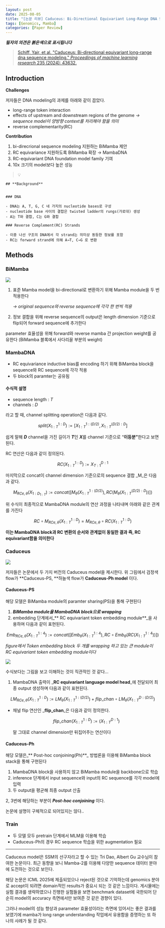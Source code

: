 ```yaml
---
layout: post
date: 2025-08-05
title: "[논문 리뷰] Caduceus: Bi-Directional Equivariant Long-Range DNA Sequence Modeling"
tags: [Genomics, Mamba]
categories: [Paper Review]
---
```


<span class="notion-red">_**필자의 의견은 붉은색으로 표시됩니다**_</span>


> [Schiff, Yair, et al. "Caduceus: Bi-directional equivariant long-range dna sequence modeling." ](https://pmc.ncbi.nlm.nih.gov/articles/PMC12189541/)[_Proceedings of machine learning research_](https://pmc.ncbi.nlm.nih.gov/articles/PMC12189541/)[ 235 (2024): 43632.](https://pmc.ncbi.nlm.nih.gov/articles/PMC12189541/)



## Introduction


**Challenges**


저자들은 DNA modeling의 과제를 아래와 같이 꼽았다.

- long-range token interaction
- effects of upstream and downstream regions of the genome 
_→ sequence model이 양방향 context를 처리해야 함을 의미_
- reverse complementarity(RC)

**Contribution**

1. bi-direcrional sequence modeling 지원하는 BiMamba 제안
1. RC equivariance 지원하도록 BiMamba 확장 → MambaDNA
1. RC-equivariant DNA foundation model family 기여
1. 10x 크기의 model보다 높은 성능

> 💡 


	## **Background**


	### DNA

	- DNA는 A, T, G, C 네 가지의 nucleotide bases로 구성
	- nucleotide base 사이의 결합은 twisted ladder의 rungs(가로대) 생성
	- A는 T와 결합, C는 G와 결합

	### Reverse Complement(RC) Strands

	- 이중 나선 구조의 DNA에서 각 strand는 의미상 동등한 정보를 포함
	- RC는 forward strand에 의해 A→T, C→G 로 변환


## Methods



### BiMamba


![](https://prod-files-secure.s3.us-west-2.amazonaws.com/542b861c-36a8-4051-84e5-8804b6728dba/2c247d59-7815-4980-99f0-8f0d21f445a7/image.png?X-Amz-Algorithm=AWS4-HMAC-SHA256&X-Amz-Content-Sha256=UNSIGNED-PAYLOAD&X-Amz-Credential=ASIAZI2LB466ZYHN3K5B%2F20250922%2Fus-west-2%2Fs3%2Faws4_request&X-Amz-Date=20250922T210109Z&X-Amz-Expires=3600&X-Amz-Security-Token=IQoJb3JpZ2luX2VjEK3%2F%2F%2F%2F%2F%2F%2F%2F%2F%2FwEaCXVzLXdlc3QtMiJHMEUCIQDkDLTvORYg6Slvvf6OabocMvrDrzxQ1hhXUFLi01xnxgIgfn8zjLzFH99XQr1t19clDfE948RbAvUmi91qqMfeB98q%2FwMINRAAGgw2Mzc0MjMxODM4MDUiDAt7D6OtjjlDLCZ0vSrcA91FymfpZkuNn1sQrdrEv1y1Ylw3jwWbRKtuf5F4lmpYMCXd94abp%2F5%2BjNF4pbu2dG2odwchiZ8hUZf7P%2BT89uYne14Do2upVArk4ruNT2SM100KHmNyxWRSqPRIOhOKuP7Vuke56zxhEK2jXomcjb9UzLyIana0EmTGf7adGFRtwBJRWckayQH1ANS%2FeuW8se8KwaHnSrVTu0Q78uOKRsYaAg1uoKH0NR%2Fj2DKPhj8ZkSCPZu1EG%2BmCx9TaJhw1CXy%2FwDqHBiXEwqJRAQ0YKnvEZuk%2BiBNDjZd4GfP63gmOoSTsOVcyECHkUcvgEFauvnqEeTmwrt1JqLbOQklBijexE%2F1xvJkqeLxtLlhyeOiUo29XqSw0XzQODLnGgshlGWgwu79iHtozii5ayMZbrCO9%2BYPA%2BORUBFCBSHpuawa9sxyaJ3DDJ4KjQRNKPZL2f1ASA%2BKXVu3xVWZGEmekR9ewe34OTcjhzkey8kNU3zVgRQS90ppx4X0Elb%2BLMgSyw1OifCRvgUPn5VMLIouf5t20ljEIj1osqp6s9kdLTXLNQ5jJtYCaYPpfowW8nifsi1xrmUaur6%2Bh3OSpboXOLMA3WwixerL6pAlIdN5DwRNAPLnDakOa25NWLEZyMOjfxsYGOqUBV%2Bwg0W41Kx58UtlZ4603EbqW0DaIsWtmn%2BN6L%2BGpvgavP7oZMfNsNRTPHyhv2vcV4Y%2BETJgbDIeCJp60rz%2FUS3tzL9SdCT%2BV%2FjWDdQdjBFRFQoX8JlHO2H%2BLjXsfH2Eqen8Dm%2BI6ZjiC9Txg1eotQBRtoVVZEqzF9hABWafvS8xQQr33EHi8ec2pfxtgmMLWfZ0qrqdQx%2FQZr%2FieYch3%2BHQoLnEb&X-Amz-Signature=08e16fc245ad048316f625dcf94b173e82cb66bc15da2787870bf2a878c5cc44&X-Amz-SignedHeaders=host&x-amz-checksum-mode=ENABLED&x-id=GetObject)

1. 표준 Mamba model을 bi-directional로 변환하기 위해 Mamba module을 두 번 적용한다

	_→ original sequence와 reverse sequence에 각각 한 번씩 적용_

1. 정보 결합을 위해 reverse sequence의 output은 length dimension 기준으로 flip되어 forward sequence에 추가한다

parameter 효율성을 위해 forward와 reverse mamba 간 projection weight를 공유한다 (BiMamba 블록에서 사다리꼴 부분의 weight)



### MambaDNA

- RC equivariance inductive bias를 encoding 하기 위해 BiMamba block을 sequence와 RC sequence에 각각 적용
- 두 block의 paramter는 공유됨


#### 수식적 설명

- sequence length : _T_
- channels : _D_

라고 할 때,  channel splitting operation은 다음과 같다.


$$
split(X^{1:D}_{1:T}):=[X^{1:(D/2)}_{1:T},X^{(D/2):D}_{1:T}]
$$


<span class="notion-red">쉽게 말해 </span><span class="notion-red">_**D**_</span><span class="notion-red"> channel을 가진 길이가 </span><span class="notion-red">_**T**_</span><span class="notion-red">인 </span><span class="notion-red">_**X**_</span><span class="notion-red">를 channel 기준으로 “</span><span class="notion-red">**이등분”**</span><span class="notion-red">한다고 보면 된다.</span>


RC 연산은 다음과 같이 정의된다.


$$
RC(X^{1:D}_{1:T}):=X^{D:1}_{T:1}
$$


마지막으로 concat이 channel dimension 기준으로의 sequence 결합 _M_은 다음과 같다.


$$
M_{RCe,\theta}(X_{1:D_{1:T}}):=concat([M_{\theta}(X^{1:(D/2)}_{1:T}),RC(M_{\theta}(X^{(D/2):D}_{1:T}))])
$$


위 수식이 최종적으로 MambaDNA module의 연산 과정을 나타내며 아래와 같은 관계를 가진다


$$
RC\circ M_{RCe,\theta}(X^{1:D}_{1:T}) = M_{RCe,\theta} \circ RC(X^{1:D}_{1:T})
$$


**이는 MambaDNA block과 RC 변환의 순서와 관계없이 동일한 결과 즉, RC equivariant함을 의미한다**



### Caduceus


![](https://prod-files-secure.s3.us-west-2.amazonaws.com/542b861c-36a8-4051-84e5-8804b6728dba/f94a60d7-8145-473b-aef9-7c68d3ec604a/image.png?X-Amz-Algorithm=AWS4-HMAC-SHA256&X-Amz-Content-Sha256=UNSIGNED-PAYLOAD&X-Amz-Credential=ASIAZI2LB466ZYHN3K5B%2F20250922%2Fus-west-2%2Fs3%2Faws4_request&X-Amz-Date=20250922T210109Z&X-Amz-Expires=3600&X-Amz-Security-Token=IQoJb3JpZ2luX2VjEK3%2F%2F%2F%2F%2F%2F%2F%2F%2F%2FwEaCXVzLXdlc3QtMiJHMEUCIQDkDLTvORYg6Slvvf6OabocMvrDrzxQ1hhXUFLi01xnxgIgfn8zjLzFH99XQr1t19clDfE948RbAvUmi91qqMfeB98q%2FwMINRAAGgw2Mzc0MjMxODM4MDUiDAt7D6OtjjlDLCZ0vSrcA91FymfpZkuNn1sQrdrEv1y1Ylw3jwWbRKtuf5F4lmpYMCXd94abp%2F5%2BjNF4pbu2dG2odwchiZ8hUZf7P%2BT89uYne14Do2upVArk4ruNT2SM100KHmNyxWRSqPRIOhOKuP7Vuke56zxhEK2jXomcjb9UzLyIana0EmTGf7adGFRtwBJRWckayQH1ANS%2FeuW8se8KwaHnSrVTu0Q78uOKRsYaAg1uoKH0NR%2Fj2DKPhj8ZkSCPZu1EG%2BmCx9TaJhw1CXy%2FwDqHBiXEwqJRAQ0YKnvEZuk%2BiBNDjZd4GfP63gmOoSTsOVcyECHkUcvgEFauvnqEeTmwrt1JqLbOQklBijexE%2F1xvJkqeLxtLlhyeOiUo29XqSw0XzQODLnGgshlGWgwu79iHtozii5ayMZbrCO9%2BYPA%2BORUBFCBSHpuawa9sxyaJ3DDJ4KjQRNKPZL2f1ASA%2BKXVu3xVWZGEmekR9ewe34OTcjhzkey8kNU3zVgRQS90ppx4X0Elb%2BLMgSyw1OifCRvgUPn5VMLIouf5t20ljEIj1osqp6s9kdLTXLNQ5jJtYCaYPpfowW8nifsi1xrmUaur6%2Bh3OSpboXOLMA3WwixerL6pAlIdN5DwRNAPLnDakOa25NWLEZyMOjfxsYGOqUBV%2Bwg0W41Kx58UtlZ4603EbqW0DaIsWtmn%2BN6L%2BGpvgavP7oZMfNsNRTPHyhv2vcV4Y%2BETJgbDIeCJp60rz%2FUS3tzL9SdCT%2BV%2FjWDdQdjBFRFQoX8JlHO2H%2BLjXsfH2Eqen8Dm%2BI6ZjiC9Txg1eotQBRtoVVZEqzF9hABWafvS8xQQr33EHi8ec2pfxtgmMLWfZ0qrqdQx%2FQZr%2FieYch3%2BHQoLnEb&X-Amz-Signature=5b73b537affc2252b835a80c60bedd08c0fd7d5eabc80af10aa40efa59542662&X-Amz-SignedHeaders=host&x-amz-checksum-mode=ENABLED&x-id=GetObject)


저자들은 논문에서 두 가지 버전의 Caduceus model을 제시한다. 위 그림에서 검정색 flow가 **Caduceus-PS, **하늘색 flow가 **Caduceus-Ph model** 이다.



#### Caduceus-PS


해당 모델은 BiMamba module의 paramter sharing(PS)을 통해 구현된다

1. _**BiMamba module을 MambaDNA block으로 wrapping**_
1. embedding 단계에서_** RC equivariant token embedding module**_을 사용하며 다음과 같이 표현된다.

$$
Emb_{RCe,\theta}(X^{1:4}_{1:T}):=concat([Emb_{\theta}(X^{1:4}_{1:T}),RC \circ Emb_{\theta}(RC(X^{1:4}_{1:T}))])
$$


_figure에서 Token embedding block 두 개를 wrapping 하고 있는 큰 module이 RC equivariant token embedding module이다_


![](https://prod-files-secure.s3.us-west-2.amazonaws.com/542b861c-36a8-4051-84e5-8804b6728dba/b175e4da-71eb-4e91-8c23-a06dabe673c9/image.png?X-Amz-Algorithm=AWS4-HMAC-SHA256&X-Amz-Content-Sha256=UNSIGNED-PAYLOAD&X-Amz-Credential=ASIAZI2LB466ZYHN3K5B%2F20250922%2Fus-west-2%2Fs3%2Faws4_request&X-Amz-Date=20250922T210109Z&X-Amz-Expires=3600&X-Amz-Security-Token=IQoJb3JpZ2luX2VjEK3%2F%2F%2F%2F%2F%2F%2F%2F%2F%2FwEaCXVzLXdlc3QtMiJHMEUCIQDkDLTvORYg6Slvvf6OabocMvrDrzxQ1hhXUFLi01xnxgIgfn8zjLzFH99XQr1t19clDfE948RbAvUmi91qqMfeB98q%2FwMINRAAGgw2Mzc0MjMxODM4MDUiDAt7D6OtjjlDLCZ0vSrcA91FymfpZkuNn1sQrdrEv1y1Ylw3jwWbRKtuf5F4lmpYMCXd94abp%2F5%2BjNF4pbu2dG2odwchiZ8hUZf7P%2BT89uYne14Do2upVArk4ruNT2SM100KHmNyxWRSqPRIOhOKuP7Vuke56zxhEK2jXomcjb9UzLyIana0EmTGf7adGFRtwBJRWckayQH1ANS%2FeuW8se8KwaHnSrVTu0Q78uOKRsYaAg1uoKH0NR%2Fj2DKPhj8ZkSCPZu1EG%2BmCx9TaJhw1CXy%2FwDqHBiXEwqJRAQ0YKnvEZuk%2BiBNDjZd4GfP63gmOoSTsOVcyECHkUcvgEFauvnqEeTmwrt1JqLbOQklBijexE%2F1xvJkqeLxtLlhyeOiUo29XqSw0XzQODLnGgshlGWgwu79iHtozii5ayMZbrCO9%2BYPA%2BORUBFCBSHpuawa9sxyaJ3DDJ4KjQRNKPZL2f1ASA%2BKXVu3xVWZGEmekR9ewe34OTcjhzkey8kNU3zVgRQS90ppx4X0Elb%2BLMgSyw1OifCRvgUPn5VMLIouf5t20ljEIj1osqp6s9kdLTXLNQ5jJtYCaYPpfowW8nifsi1xrmUaur6%2Bh3OSpboXOLMA3WwixerL6pAlIdN5DwRNAPLnDakOa25NWLEZyMOjfxsYGOqUBV%2Bwg0W41Kx58UtlZ4603EbqW0DaIsWtmn%2BN6L%2BGpvgavP7oZMfNsNRTPHyhv2vcV4Y%2BETJgbDIeCJp60rz%2FUS3tzL9SdCT%2BV%2FjWDdQdjBFRFQoX8JlHO2H%2BLjXsfH2Eqen8Dm%2BI6ZjiC9Txg1eotQBRtoVVZEqzF9hABWafvS8xQQr33EHi8ec2pfxtgmMLWfZ0qrqdQx%2FQZr%2FieYch3%2BHQoLnEb&X-Amz-Signature=d9fc47d87d21544448a2eda3850c20153611d53836273513fcb3f2ea6212e83c&X-Amz-SignedHeaders=host&x-amz-checksum-mode=ENABLED&x-id=GetObject)


<span class="notion-red">수식보다는 그림을 보고 이해하는 것이 직관적인 것 같다…</span>

1. MambaDNA 출력이 _**RC equivariant language model head**_에 전달되어 최종 output 생성하며 다음과 같이 표현된다.

$$
LM_{RCe,\theta}(X^{1:D}_{1:T}):= LM_{\theta}(X^{1:(D/2)}_{1:T})+flip\_chan\circ LM_{\theta}(X^{D:(D/2)}_{1:T})
$$

- 채널 flip 연산인 _**flip\_chan**_은 다음과 같이 정의한다.

	$$
	flip\_chan(X^{1:D}_{1:T}):=(X^{D:1}_{1:T})
	$$


	말 그대로 channel dimension만 뒤집어주는 연산이다



#### Caduceus-Ph


해당 모델은_** Post-hoc conjoining(Ph)**_ 방법론을 이용해 BiMamba block stack을 통해 구현된다

1. MambaDNA block을 사용하지 않고 BiMamba module을 backbone으로 학습
1. inference 단계에서 input sequence와 input의 RC sequence를 각각 model에 입력
1. 두 output을 평균해 최종 output 산출

2, 3번에 해당하는 부분이 _**Post-hoc conjoining**_ 이다.


<span class="notion-red">논문에 설명이 구체적으로 되어있지는 않다..</span>



### Train

- 두 모델 모두 pretrain 단계에서 MLM을 이용해 학습
- Caduceus-Ph의 경우 RC sequence 학습을 위한 augmentation 필요

---


<span class="notion-red">Caduceus model은 SSM의 선구자라고 할 수 있는 Tri Dao, Albert Gu 교수님이 참여한 논문이다. 최근 동향을 보니 Mamba-2를 이용해 다양한 sequence 데이터 분야에 도전하는 것으로 보인다.</span>


<span class="notion-red">해당 논문은 ICML 2025에 제출되었으나 reject된 것으로 기억하는데 genomics 분야로 accept이 되려면 domain적인 results가 중요시 되는 것 같은 느낌이다. 게시물에는 실험 결과를 생략하였으나 진행한 실험들을 보면 benchmark dataset에 국한되어 단순히 model의 accuracy 측면에서만 보여준 것 같은 경향이 있다.</span>


<span class="notion-red">그러나 model의 성능 향상과 parameter 효율성이라는 측면에 있어서는 좋은 결과를 보였기에 mamba가 long range understanding 작업에서 유용함을 증명하는 또 하나의 사례가 될 것 같다.</span>

